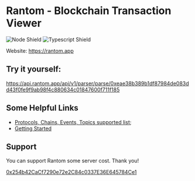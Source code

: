 # Rantom - Blockchain Transaction Viewer

![Node Shield](https://img.shields.io/badge/Node-%5E16.0.0-brightgreen?style=flat-square&logo=JavaScript)
![Typescript Shield](https://img.shields.io/badge/Typescript-%5E4.6.3-blue?style=flat-square&logo=TypeScript)

Website: https://rantom.app

## Try it yourself:
https://api.rantom.app/api/v1/parser/parse/0xeae38b389b1df87984de083dd43f0fe9f9ab98f4c880634c01847600f711f185

## Some Helpful Links

- [Protocols, Chains, Events, Topics supported list](/docs/supported.md);
- [Getting Started](/docs/usage.md)

## Support

You can support Rantom some server cost. Thank you!

[0x254b42CaCf7290e72e2C84c0337E36E645784Ce1](https://etherscan.io/address/0x254b42CaCf7290e72e2C84c0337E36E645784Ce1)

